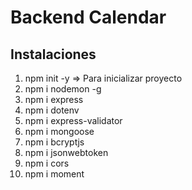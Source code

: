 # Backend Calendar

## Instalaciones

1. npm init -y => Para inicializar proyecto
2. npm i nodemon -g
3. npm i express
4. npm i dotenv
5. npm i express-validator
6. npm i mongoose
7. npm i bcryptjs
8. npm i jsonwebtoken
9. npm i cors
10. npm i moment
